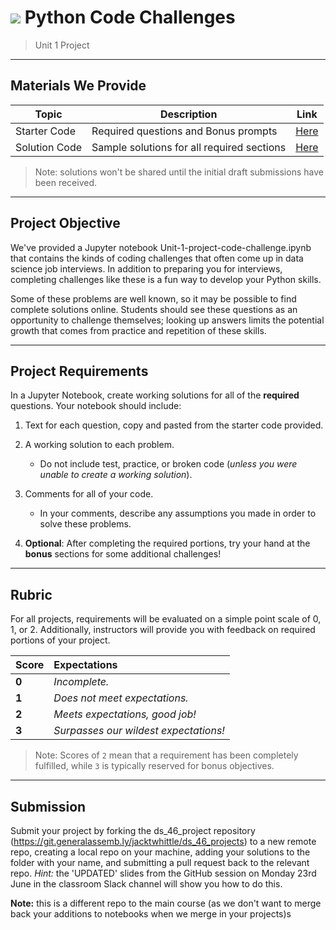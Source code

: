 # ![](https://ga-dash.s3.amazonaws.com/production/assets/logo-9f88ae6c9c3871690e33280fcf557f33.png) Python Code Challenges

> Unit 1 Project

---

## Materials We Provide

| Topic | Description | Link |
| --- | --- | --- |
| Starter Code | Required questions and Bonus prompts | [Here](./Unit-1-project-code-challenge.ipynb) |
| Solution Code | Sample solutions for all required sections | [Here](tbc) |

> Note: solutions won't be shared until the initial draft submissions have been received.


---

## Project Objective

We've provided a Jupyter notebook Unit-1-project-code-challenge.ipynb that contains the kinds of coding challenges that often come up in data science job interviews. In addition to preparing you for interviews, completing challenges like these is a fun way to develop your Python skills.

Some of these problems are well known, so it may be possible to find complete solutions online. Students should see these questions as an opportunity to challenge themselves; looking up answers limits the potential growth that comes from practice and repetition of these skills.

---

## Project Requirements

In a Jupyter Notebook, create working solutions for all of the **required** questions. Your notebook should include:

1. Text for each question, copy and pasted from the starter code provided.
2. A working solution to each problem.
   - Do not include test, practice, or broken code (*unless you were unable to create a working solution*).
3. Comments for all of your code.
   - In your comments, describe any assumptions you made in order to solve these problems.

4. **Optional**: After completing the required portions, try your hand at the **bonus** sections for some additional challenges!

---

## Rubric

For all projects, requirements will be evaluated on a simple point scale of 0, 1, or 2. Additionally, instructors will provide you with feedback on required portions of your project.

Score | Expectations
:--- | :---
**0** | _Incomplete._
**1** | _Does not meet expectations._
**2** | _Meets expectations, good job!_
**3** | _Surpasses our wildest expectations!_

> Note: Scores of `2` mean that a requirement has been completely fulfilled, while `3` is typically reserved for bonus objectives.

---

## Submission

Submit your project by forking the ds_46_project repository (https://git.generalassemb.ly/jacktwhittle/ds_46_projects) to a new remote repo, creating a local repo on your machine, adding your solutions to the folder with your name, and submitting a pull request back to the relevant repo.  *Hint:* the 'UPDATED' slides from the GitHub session on Monday 23rd June in the classroom Slack channel will show you how to do this.

**Note:** this is a different repo to the main course (as we don't want to merge back your additions to notebooks when we merge in your projects)s
